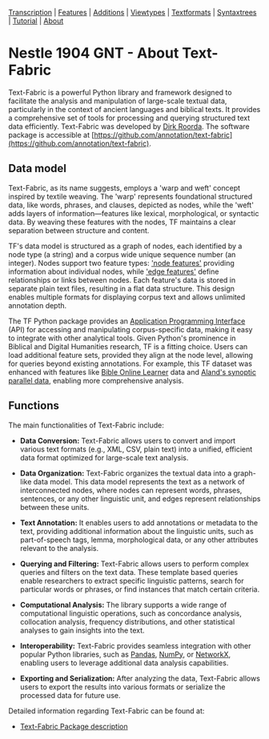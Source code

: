 <a name="start"></a>
<div class="hidden-content"> <a href="transcription.md#start">
Transcription</a> | <a href="features/README.md#start">Features</a> | <a href="additions/README.md#start">Additions</a> | <a href="viewtypes.md#start">Viewtypes</a> | <a href="textformats.md#start">Textformats</a> |  <a href="syntaxtrees.md#start">Syntaxtrees</a> | <a href="tutorial/README.md#start">Tutorial</a> | <a href="about.md#start">About</a>
</div>

# Nestle 1904 GNT - About Text-Fabric

Text-Fabric is a powerful Python library and framework designed to facilitate the analysis and manipulation of large-scale textual data, particularly in the context of ancient languages and biblical texts. It provides a comprehensive set of tools for processing and querying structured text data efficiently. Text-Fabric was developed by [Dirk Roorda](https://github.com/dirkroorda). The software package is accessible at [https://github.com/annotation/text-fabric](https://github.com/annotation/text-fabric).

## Data model

Text-Fabric, as its name suggests, employs a 'warp and weft' concept inspired by textile weaving. The 'warp' represents foundational structured data, like words, phrases, and clauses, depicted as nodes, while the 'weft' adds layers of information—features like lexical, morphological, or syntactic data. By weaving these features with the nodes, TF maintains a clear separation between structure and content.

TF's data model is structured as a graph of nodes, each identified by a node type (a string) and a corpus wide unique sequence number (an integer). Nodes support two feature types: ['node features'](features/featuresbyfeaturetype.md#node-features) providing information about individual nodes, while ['edge features'](featuresbyfeaturetype.md#edge-features) define relationships or links between nodes. Each feature's data is stored in separate plain text files, resulting in a flat data structure. This design enables multiple formats for displaying corpus text and allows unlimited annotation depth.

The TF Python package provides an [Application Programming Interface](https://annotation.github.io/text-fabric/tf/cheatsheet.html) (API) for accessing and manipulating corpus-specific data, making it easy to integrate with other analytical tools. Given Python's prominence in Biblical and Digital Humanities research, TF is a fitting choice. Users can load additional feature sets, provided they align at the node level, allowing for queries beyond existing annotations. For example, this TF dataset was enhanced with features like [Bible Online Learner](additions/featuresbyfeaturegroup.md#bible-online-learner) data and [Aland's synoptic parallel data](additions/featuresbyfeaturegroup.md#aland-synoptics),  enabling more comprehensive analysis.


## Functions

The main functionalities of Text-Fabric include:

* **Data Conversion:** Text-Fabric allows users to convert and import various text formats (e.g., XML, CSV, plain text) into a unified, efficient data format optimized for large-scale text analysis.

* **Data Organization:** Text-Fabric organizes the textual data into a graph-like data model. This data model represents the text as a network of interconnected nodes, where nodes can represent words, phrases, sentences, or any other linguistic unit, and edges represent relationships between these units.

* **Text Annotation:** It enables users to add annotations or metadata to the text, providing additional information about the linguistic units, such as part-of-speech tags, lemma, morphological data, or any other attributes relevant to the analysis.

* **Querying and Filtering:** Text-Fabric allows users to perform complex queries and filters on the text data. These template based queries enable researchers to extract specific linguistic patterns, search for particular words or phrases, or find instances that match certain criteria.

* **Computational Analysis:** The library supports a wide range of computational linguistic operations, such as concordance analysis, collocation analysis, frequency distributions, and other statistical analyses to gain insights into the text.

* **Interoperability:** Text-Fabric provides seamless integration with other popular Python libraries, such as [Pandas](https://pandas.pydata.org/), [NumPy](https://numpy.org/), or [NetworkX](https://networkx.org/), enabling users to leverage additional data analysis capabilities.

* **Exporting and Serialization:** After analyzing the data, Text-Fabric allows users to export the results into various formats or serialize the processed data for future use.

Detailed information regarding Text-Fabric can be found at:
* [Text-Fabric Package description](https://annotation.github.io/text-fabric/tf/index.html)

